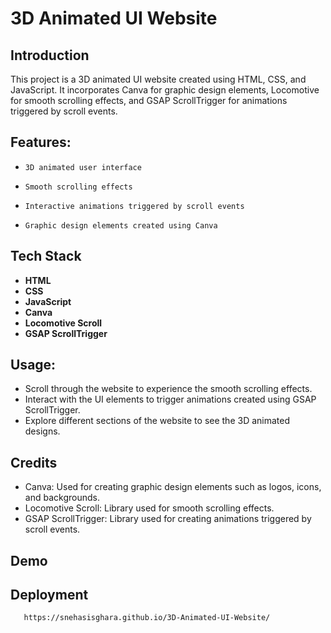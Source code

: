 
# 3D Animated UI Website





## Introduction

This project is a 3D animated UI website created using HTML, CSS, and JavaScript. It incorporates Canva for graphic design elements, Locomotive for smooth scrolling effects, and GSAP ScrollTrigger for animations triggered by scroll events.
##  Features:

*     3D animated user interface
*     Smooth scrolling effects
*     Interactive animations triggered by scroll events
*     Graphic design elements created using Canva
## Tech Stack

* **HTML**
* **CSS**
* **JavaScript**
* **Canva**
* **Locomotive Scroll**
* **GSAP ScrollTrigger** 

 




## Usage:
* Scroll through the website to experience the smooth scrolling  effects.
* Interact with the UI elements to trigger animations created using GSAP ScrollTrigger.
* Explore different sections of the website to see the 3D animated designs.
## Credits

* Canva: Used for creating graphic design elements such as logos, icons, and backgrounds.
* Locomotive Scroll: Library used for smooth scrolling effects.
* GSAP ScrollTrigger: Library used for creating animations triggered by scroll events.
## Demo


    
## Deployment



```bash
   https://snehasisghara.github.io/3D-Animated-UI-Website/
```

